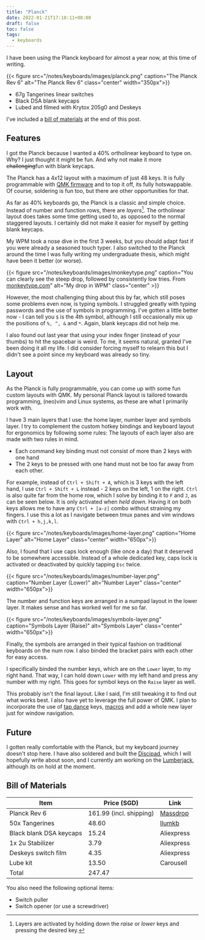 ```yaml
---
title: "Planck"
date: 2022-01-21T17:10:11+08:00
draft: false
toc: false
tags:
  - keyboards
---
```


I have been using the Planck keyboard for almost a year now, at this time of writing.

{{< figure src="/notes/keyboards/images/planck.png" caption="The Planck Rev 6" alt="The Planck Rev 6" class="center" width="350px">}}

- 67g Tangerines linear switches
- Black DSA blank keycaps
- Lubed and filmed with Krytox 205g0 and Deskeys

I've included a [bill of materials](#bill-of-materials) at the end of this post.

## Features

I got the Planck because I wanted a 40% ortholinear keyboard to type on. Why? I
just thought it might be fun. And why not make it more ~~challenging~~fun with
blank keycaps.

The Planck has a 4x12 layout with a maximum of just 48 keys. It is fully
programmable with [QMK firmware](https://github.com/qmk/qmk_firmware) and to top
it off, its fully hotswappable. Of course, soldering is fun too, but there are
other opportunities for that.

As far as 40% keyboards go, the Planck is a classic and simple choice. Instead
of number and function rows, there are *layers*[^1]. The ortholinear layout does
takes some time getting used to, as opposed to the normal staggered layouts. I
certainly did not make it easier for myself by getting blank keycaps.

My WPM took a nose dive in the first 3 weeks, but you should adapt fast if you
were already a seasoned touch typer. I also switched to the Planck around the
time I was fully writing my undergraduate thesis, which might have been it
better (or worse).

{{< figure src="/notes/keyboards/images/monkeytype.png" caption="You can clearly see the steep drop, followed by consistently low tries. From [monkeytype.com](https://monkeytype.com)" alt="My drop in WPM" class="center" >}}

However, the most challenging thing about this by far, which still poses some
problems even now, is typing symbols. I struggled greatly with typing passwords
and the use of symbols in programming. I've gotten a little better now - I can
tell you `$` is the 4th symbol, although I still occasionally mix up the
positions of `%, ^, &` and `*`. Again, blank keycaps did not help me.

I also found out last year that using your index finger (instead of your thumbs)
to hit the spacebar is weird. To me, it seems natural, granted I've been doing
it all my life. I did consider forcing myself to relearn this but I didn't see a
point since my keyboard was already so tiny.

## Layout

As the Planck is fully programmable, you can come up with some fun custom
layouts with QMK. My personal Planck layout is tailored towards programming,
(neo)vim and Linux systems, as these are what I primarily work with.

I have 3 main layers that I use: the home layer, number layer and symbols layer.
I try to complement the custom hotkey bindings and keyboard layout for
ergonomics by following some rules:
The layouts of each layer also are made with two rules in mind.
- Each command key binding must not consist of more than 2 keys with one hand
- The 2 keys to be pressed with one hand must not be too far away from each
  other.

For example, instead of `Ctrl + Shift + A`, which is 3 keys with the left hand,
I use `Ctrl + Shift + L` instead - 2 keys on the left, 1 on the right. `Ctrl` is
also quite far from the home row, which I solve by binding it to `F` and `J`, as
can be seen below. It is only activated when *held down*. Having it on both keys
allows me to have any `Ctrl + [a-z]` combo without straining my fingers. I use
this a lot as I navigate between tmux panes and vim windows with `Ctrl +
h,j,k,l`.

{{< figure src="/notes/keyboards/images/home-layer.png" caption="Home Layer" alt="Home Layer" class="center" width="650px">}}

Also, I found that I use caps lock enough (like once a day) that it
deserved to be somewhere accessible. Instead of a whole dedicated key, caps lock
is activated or deactivated by quickly tapping `Esc` twice.

{{< figure src="/notes/keyboards/images/number-layer.png" caption="Number Layer (Lower)" alt="Number Layer" class="center" width="650px">}}

The number and function keys are arranged in a numpad layout in the lower layer.
It makes sense and has worked well for me so far.

{{< figure src="/notes/keyboards/images/symbols-layer.png" caption="Symbols Layer (Raise)" alt="Symbols Layer" class="center" width="650px">}}

Finally, the symbols are arranged in their typical fashion on traditional
keyboards on the num row. I also binded the bracket pairs with each other for
easy access.

I specifically binded the number keys, which are on the `Lower` layer, to my
right hand. That way, I can hold down `Lower` with my left hand and press any
number with my right. This goes for symbol keys on the `Raise` layer as well.

This probably isn't the final layout. Like I said, I'm still tweaking it to find
out what works best. I also have yet to leverage the full power of QMK. I plan
to incorporate the use of [tap dance](https://docs.qmk.fm/#/feature_tap_dance)
keys, [macros](https://docs.qmk.fm/#/feature_macros) and add a whole new layer
just for window navigation.

## Future

I gotten really comfortable with the Planck, but my keyboard journey doesn't
stop here. I have also soldered and built the
[Discipad](https://github.com/coseyfannitutti/discipad), which I will hopefully
write about soon, and I currently am working on the
[Lumberjack](https://github.com/peej/lumberjack-keyboard), although its on hold
at the moment.


## Bill of Materials

| Item                    | Price (SGD)             | Link      |
| ----------------------- | ----------------------- | ----------|
| Planck Rev 6            | 161.99 (incl. shipping) | [Massdrop](https://drop.com/buy/planck-mechanical-keyboard)  |
| 50x Tangerines          | 48.60                   | [Ilumkb](https://ilumkb.com/collections/switches/products/c3-tangerine-switch)    |
| Black blank DSA keycaps | 15.24                   | Aliexpress|
| 1x 2u Stabilizer        | 3.79                    | Aliexpress|
| Deskeys switch film     | 4.35                    | Aliexpress|
| Lube kit                | 13.50                   | Carousell |
| Total					  | 247.47					| |

You also need the following optional items:
- Switch puller
- Switch opener (or use a screwdriver)

[^1]: Layers are activated by holding down the *raise* or *lower* keys and pressing the desired key.
